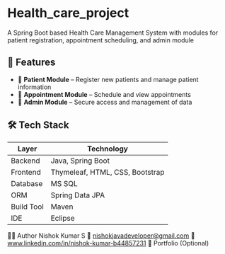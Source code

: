 # Health_care_project
A Spring Boot based Health Care Management System with modules for patient registration, appointment scheduling, and admin module

## 🚀 Features

- 👤 **Patient Module** – Register new patients and manage patient information
- 📅 **Appointment Module** – Schedule and view appointments
- 🔐 **Admin Module** – Secure access and management of data


## 🛠 Tech Stack

| Layer        | Technology                      |
|--------------|---------------------            |
| Backend      | Java, Spring Boot               |
| Frontend     | Thymeleaf, HTML, CSS, Bootstrap |
| Database     | MS SQL                          |
| ORM          | Spring Data JPA                 |
| Build Tool   | Maven                           |
| IDE          | Eclipse                         |

🧑‍💻 Author
Nishok Kumar S
📧 nishokjavadeveloper@gmail.com
🔗 www.linkedin.com/in/nishok-kumar-b44857231
💼 Portfolio (Optional)
